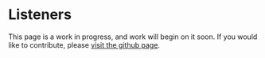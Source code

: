 # Listeners

This page is a work in progress, and work will begin on it soon. If you would like to contribute, please [visit the github page](https://github.com/TymanWasTaken/cascade-docs).

